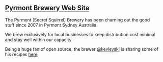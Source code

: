## [Pyrmont Brewery Web Site](https://pyrmontbrewery.com)

The Pyrmont (Secret Squirrel) Brewery has been churning out the good stuff since 2007 in Pyrmont Sydney Australia

We brew exclusively for local businesses to keep distribution cost minimal and stay well within our capacity

Being a huge fan of open source, the brewer [@kevleyski](https://twitter.com/kevleyski) is sharing some of his recipes [here](https://beerbrewing.github.io)